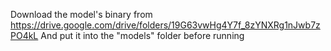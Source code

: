 Download the model's binary from https://drive.google.com/drive/folders/19G63vwHg4Y7f_8zYNXRg1nJwb7zPO4kL
And put it into the "models" folder before running

